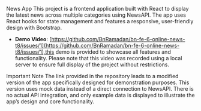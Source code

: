News App
This project is a frontend application built with React to display the latest news across multiple categories using NewsAPI. The app uses React hooks for state management and features a responsive, user-friendly design with Bootstrap.

- **Demo Video**:
 [https://github.com/BnRamadan/bn-fe-6-online-news-t8/issues/1](https://github.com/BnRamadan/bn-fe-6-online-news-t8/issues/1),this demo is provided to showcase all features and functionality. Please note that this video was recorded using a local server to ensure full display of the project without restrictions.

Important Note
The link provided in the repository leads to a modified version of the app specifically designed for demonstration purposes. This version uses mock data instead of a direct connection to NewsAPI. There is no actual API integration, and only example data is displayed to illustrate the app’s design and core functionality.






